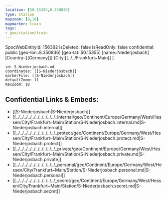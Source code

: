 ```yaml
---
location: [50.15355,8.350836]
type: Station 
mapzoom: [8,18] 
mapmarker: train 
tags:
- geo/station/train
---
```

SpocWebEntityId: 156392
isDeleted: false
isReadOnly: false
confidential: public
[geo-lon::8.350836]
[geo-lat::50.15355]
[name::Niederjosbach]
[Country::[[Germany]]]
[City:[[../../Frankfurt~Main]] ]


```leaflet
id: S-Niederjosbach.md
coordinates: [[S-Niederjosbach]]
markerFile: [[S-Niederjosbach]]
defaultZoom: 11 
maxZoom: 18
```


## Confidential Links & Embeds: 
- [[S-Niederjosbach|S-Niederjosbach]] 
- [[../../../../../../../../../../_internal/geo/Continent/Europe/Germany/West/Hessen/City/Frankfurt~Main/Station/S-Niederjosbach.internal.md|S-Niederjosbach.internal]] 
- [[../../../../../../../../../../_protect/geo/Continent/Europe/Germany/West/Hessen/City/Frankfurt~Main/Station/S-Niederjosbach.protect.md|S-Niederjosbach.protect]] 
- [[../../../../../../../../../../_private/geo/Continent/Europe/Germany/West/Hessen/City/Frankfurt~Main/Station/S-Niederjosbach.private.md|S-Niederjosbach.private]] 
- [[../../../../../../../../../../_personal/geo/Continent/Europe/Germany/West/Hessen/City/Frankfurt~Main/Station/S-Niederjosbach.personal.md|S-Niederjosbach.personal]] 
- [[../../../../../../../../../../_secret/geo/Continent/Europe/Germany/West/Hessen/City/Frankfurt~Main/Station/S-Niederjosbach.secret.md|S-Niederjosbach.secret]] 
